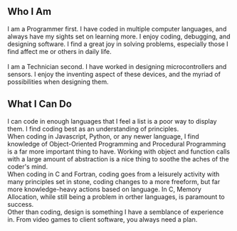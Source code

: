 ## Who I Am
I am a Programmer first. I have coded in multiple computer languages, and always have my sights set on learning more. I enjoy coding, debugging, and designing software. 
I find a great joy in solving problems, especially those I find affect me or others in daily life.<br><br>
I am a Technician second. I have worked in designing microcontrollers and sensors. I enjoy the inventing aspect of these devices, and the myriad of possibilities when designing them.
## What I Can Do
I can code in enough languages that I feel a list is a poor way to display them. I find coding best as an understanding of principles. <br>
When coding in Javascript, Python, or any newer language, I find knowledge of Object-Oriented Programming and Procedural Programming is a far more important thing to have. Working with object and function calls with a large amount of abstraction is a nice thing to soothe the aches of the coder's mind.<br>
When coding in C and Fortran, coding goes from a leisurely activity with many principles set in stone, coding changes to a more freeform, but far more knowledge-heavy actions based on language. In C, Memory Allocation, while still being a problem in orther languages, is paramount to success.
<br>Other than coding, design is something I have a semblance of experience in. From video games to client software, you always need a plan.
<!--
**EntropicProblems/EntropicProblems** is a ✨ _special_ ✨ repository because its `README.md` (this file) appears on your GitHub profile.

Here are some ideas to get you started:

- 🔭 I’m currently working on ...
- 🌱 I’m currently learning ...
- 👯 I’m looking to collaborate on ...
- 🤔 I’m looking for help with ...
- 💬 Ask me about ...
- 📫 How to reach me: ...
- 😄 Pronouns: ...
- ⚡ Fun fact: ...
-->

